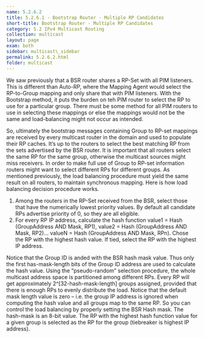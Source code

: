 ```yaml
---
name: 5.2.6.2
title: 5.2.6.1 - Bootstrap Router - Multiple RP Candidates
short-title: Bootstrap Router - Multiple RP Candidates
category: 5.2 IPv4 Multicast Routing
collection: multicast
layout: page
exam: both
sidebar: multicast\_sidebar
permalink: 5.2.6.2.html
folder: multicast
---
```

We saw previously that a BSR router shares a RP-Set with all PIM listeners. This is different than Auto-RP, where the Mapping Agent would select the RP-to-Group mapping and only share that with PIM listeners. With the Bootstrap method, it puts the burden on teh PIM router to select the RP to use for a particular group. There must be some method for all PIM routers to use in selecting these mappings or else the mappings would not be the same and load-balancing might not occur as intended.

So, ultimately the bootstrap messages containing Group to RP-set mappings are received by every multicast router in the domain and used to populate their RP caches. It’s up to the routers to select the best matching RP from the sets advertised by the BSR router. It is important that all routers select the same RP for the same group, otherwise the multicast sources might miss receivers. In order to make full use of Group to RP-set information routers might want to select different RPs for different groups. As mentioned previously, the load balancing procedure must yield the same result on all routers, to maintain synchronous mapping. Here is how load balancing decision procedure works.

1. Among the routers in the RP-Set received from the BSR, select those that have the numerically lowest priority values. By default all candidate RPs advertise priority of 0, so they are all eligible.
2. For every RP IP address, calculate the hash function value1 = Hash (GroupAddress AND Mask, RP1), value2 = Hash (GroupAddress AND Mask, RP2)... valueN = Hash (GroupAddress AND Mask, RPn). Chose the RP with the highest hash value. If tied, select the RP with the highest IP address.

Notice that the Group ID is anded with the BSR hash mask value. Thus only the first has-mask-length bits of the Group ID address are used to calculate the hash value. Using the “pseudo-random” selection procedure, the whole multicast address space is partitioned among different RPs. Every RP will get approximately 2^[32-hash-mask-length] groups assigned, provided that there is enough RPs to evenly distribute the load. Notice that the default mask length value is zero – i.e. the group IP address is ignored when computing the hash value and all groups map to the same RP. So you can control the load balancing by properly setting the BSR Hash mask. The hash-mask is an 8-bit value. The RP with the highest hash function value for a given group is selected as the RP for the group (tiebreaker is highest IP address).


